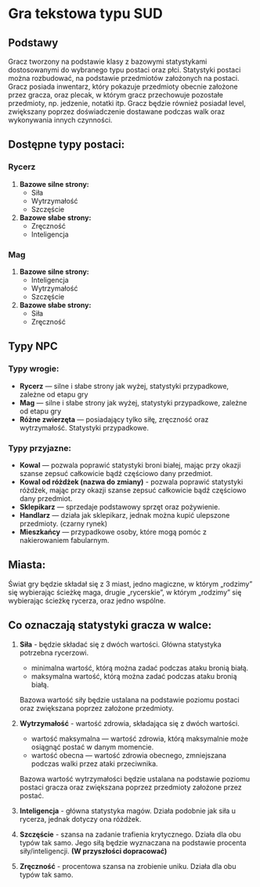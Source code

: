# Gra tekstowa typu SUD

## Podstawy
Gracz tworzony na podstawie klasy z bazowymi statystykami dostosowanymi do wybranego typu postaci oraz płci. Statystyki postaci można rozbudować, na podstawie przedmiotów założonych na postaci. Gracz posiada inwentarz, który pokazuje przedmioty obecnie założone przez gracza, oraz plecak, w którym gracz przechowuje pozostałe przedmioty, np. jedzenie, notatki itp. Gracz będzie również posiadał level, zwiększany poprzez doświadczenie dostawane podczas walk oraz wykonywania innych czynności.
## Dostępne typy postaci:
### Rycerz
1. **Bazowe silne strony:**
    - Siła
    - Wytrzymałość
    - Szczęście
2. **Bazowe słabe strony:**
    - Zręczność
    - Inteligencja
### Mag
1. **Bazowe silne strony:**
    - Inteligencja
    - Wytrzymałość
    - Szczęście
2. **Bazowe słabe strony:**
    - Siła
    - Zręczność

## Typy NPC   
### Typy wrogie:
   - **Rycerz** — silne i słabe strony jak wyżej, statystyki przypadkowe, zależne od etapu gry
   - **Mag** — silne i słabe strony jak wyżej, statystyki przypadkowe, zależne od etapu gry
   - **Różne zwierzęta** — posiadający tylko siłę, zręczność oraz wytrzymałość. Statystyki przypadkowe.

### Typy przyjazne:
   - **Kowal** — pozwala poprawić statystyki broni białej, mając przy okazji szanse zepsuć całkowicie bądź częściowo dany przedmiot.
   - **Kowal od różdżek (nazwa do zmiany)** - pozwala poprawić statystyki różdżek, mając przy okazji szanse zepsuć całkowicie bądź częściowo dany przedmiot.  
   - **Sklepikarz** — sprzedaje podstawowy sprzęt oraz pożywienie.
   - **Handlarz** — działa jak sklepikarz, jednak można kupić ulepszone przedmioty. (czarny rynek)
   - **Mieszkańcy** — przypadkowe osoby, które mogą pomóc z nakierowaniem fabularnym.
   
## Miasta:
Świat gry będzie składał się z 3 miast, jedno magiczne, w którym „rodzimy” się wybierając ścieżkę maga, drugie „rycerskie”, w którym „rodzimy” się wybierając ścieżkę rycerza, oraz jedno wspólne.

## Co oznaczają statystyki gracza w walce:
1. **Siła** - będzie składać się z dwóch wartości. Główna statystyka potrzebna rycerzowi.
      - minimalna wartość, którą można zadać podczas ataku bronią białą.
      - maksymalna wartość, którą można zadać podczas ataku bronią białą.
   
   Bazowa wartość siły będzie ustalana na podstawie poziomu postaci oraz zwiększana poprzez założone przedmioty.
   
2. **Wytrzymałość** - wartość zdrowia, składająca się z dwóch wartości.
      - wartość maksymalna — wartość zdrowia, którą maksymalnie może osiągnąć postać w danym momencie.
      - wartość obecna — wartość zdrowia obecnego, zmniejszana podczas walki przez ataki przeciwnika.
   
   Bazowa wartość wytrzymałości będzie ustalana na podstawie poziomu postaci gracza oraz zwiększana poprzez przedmioty założone przez postać.
3. **Inteligencja** - główna statystyka magów. Działa podobnie jak siła u rycerza, jednak dotyczy ona różdżek.

4. **Szczęście** - szansa na zadanie trafienia krytycznego. Działa dla obu typów tak samo. Jego siłą będzie wyznaczana na podstawie procenta siły/inteligencji. **(W przyszłości dopracować)**

5. **Zręczność** - procentowa szansa na zrobienie uniku. Działa dla obu typów tak samo.